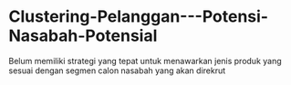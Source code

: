 # Clustering-Pelanggan---Potensi-Nasabah-Potensial
Belum memiliki strategi yang tepat untuk menawarkan jenis produk yang sesuai dengan segmen calon nasabah yang akan direkrut
